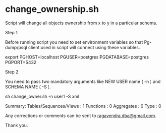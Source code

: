 change_ownership.sh
===================

Script will change all objects ownership from x to y in a particular schema. 


Step 1


Before running script you need to set environment variables so that Pg-dump/psql client used in script will connect using these variables.

export PGHOST=localhost PGUSER=postgres PGDATABASE=postgres PGPORT=5432


Step 2

You need to pass two mandatory arguments like NEW USER name ( -n ) and SCHEMA NAME ( -S ).

sh change_owner.sh -n user1 -S xml

Summary:
        Tables/Sequences/Views : 1
        Functions              : 0
        Aggregates             : 0
        Type                   : 0


Any corrections or comments can be sent to ragavendra.dba@gmail.com.

Thank you.
